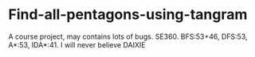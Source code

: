 # Find-all-pentagons-using-tangram
A course project, may contains lots of bugs. SE360.
BFS:53+46, DFS:53, A*:53, IDA*:41.
I will never believe DAIXIE

